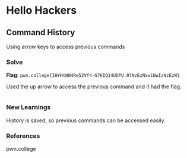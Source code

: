 # Hello Hackers

## Command History
Using arrow keys to access previous commands

### Solve
**Flag:** `pwn.college{IHYHtWN4Re52Vf4-G7KIQ14UDPU.0lNzEzNxwiNwIzNzEzW}`

Used the up arrow to access the previous command and it had the flag.
```bash

```

### New Learnings
History is saved, so previous commands can be accessed easily.

### References 
pwn.college
